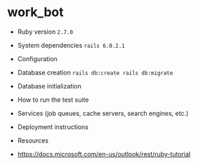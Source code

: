 # work_bot

* Ruby version
`2.7.0`

* System dependencies
`rails 6.0.2.1`

* Configuration

* Database creation
``
rails db:create
rails db:migrate
``

* Database initialization

* How to run the test suite

* Services (job queues, cache servers, search engines, etc.)

* Deployment instructions

* Resources
- https://docs.microsoft.com/en-us/outlook/rest/ruby-tutorial